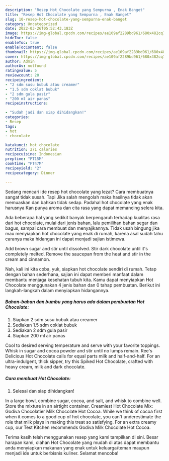 ```yaml
---
description: "Resep Hot Chocolate yang Sempurna , Enak Banget"
title: "Resep Hot Chocolate yang Sempurna , Enak Banget"
slug: 10-resep-hot-chocolate-yang-sempurna-enak-banget
category: Uncategorized
date: 2022-03-26T05:52:43.183Z
image: https://img-global.cpcdn.com/recipes/ae109af2289bd961/680x482cq70/hot-chocolate-foto-resep-utama.jpg
hideToc: false
enableToc: true
enableTocContent: false
thumbnail: https://img-global.cpcdn.com/recipes/ae109af2289bd961/680x482cq70/hot-chocolate-foto-resep-utama.jpg
cover: https://img-global.cpcdn.com/recipes/ae109af2289bd961/680x482cq70/hot-chocolate-foto-resep-utama.jpg
author: Admin
authorAv: notfound
ratingvalue: 5
reviewcount: 20
recipeingredient:
- "2 sdm susu bubuk atau creamer"
- "1.5 sdm coklat bubuk"
- "2 sdm gula pasir"
- "200 ml air panas"
recipeinstructions:

- "Sudah jadi dan siap dihidangkan!"
categories:
- Resep
tags:
- hot
- chocolate

katakunci: hot chocolate 
nutrition: 271 calories
recipecuisine: Indonesian
preptime: "PT15M"
cooktime: "PT47M"
recipeyield: "2"
recipecategory: Dinner

---
```



Sedang mencari ide resep hot chocolate yang lezat? Cara membuatnya sangat tidak susah. Tapi Jika salah mengolah maka hasilnya tidak akan memuaskan dan bahkan tidak sedap. Padahal hot chocolate yang enak harusnya Kan punya aroma dan cita rasa yang dapat memancing selera kita.


Ada beberapa hal yang sedikit banyak berpengaruh terhadap kualitas rasa dari hot chocolate, mulai dari jenis bahan, lalu pemilihan bahan segar dan bagus, sampai cara membuat dan menyajikannya. Tidak usah bingung jika mau menyiapkan hot chocolate yang enak di rumah, karena asal sudah tahu caranya maka hidangan ini dapat menjadi sajian istimewa.

Add brown sugar and stir until dissolved. Stir dark chocolate until it&#39;s completely melted. Remove the saucepan from the heat and stir in the cream and cinnamon.


Nah, kali ini kita coba, yuk, siapkan hot chocolate sendiri di rumah. Tetap dengan bahan sederhana, sajian ini dapat memberi manfaat dalam membantu menjaga kesehatan tubuh kita. Kamu dapat menyiapkan Hot Chocolate menggunakan 4 jenis bahan dan 0 tahap pembuatan. Berikut ini langkah-langkah dalam menyiapkan hidangannya.

<!--inarticleads1-->

##### Bahan-bahan dan bumbu yang harus ada dalam pembuatan Hot Chocolate:

1. Siapkan 2 sdm susu bubuk atau creamer
1. Sediakan 1.5 sdm coklat bubuk
1. Sediakan 2 sdm gula pasir
1. Siapkan 200 ml air panas


Cool to desired serving temperature and serve with your favorite toppings. Whisk in sugar and cocoa powder and stir until no lumps remain. Ree&#39;s Delicious Hot Chocolate calls for equal parts milk and half-and-half. For an ultra-indulgent, thick sipper, try this Spiked Hot Chocolate, crafted with heavy cream, milk and dark chocolate. 

<!--inarticleads2-->

##### Cara membuat Hot Chocolate:


1. Selesai dan siap dihidangkan!

In a large bowl, combine sugar, cocoa, and salt, and whisk to combine well. Store the mixture in an airtight container. Creamiest Hot Chocolate Mix: Godiva Chocolatier Milk Chocolate Hot Cocoa. While we think of cocoa first when it comes to a good cup of hot chocolate, you can&#39;t underestimate the role that milk plays in making this treat so satisfying. For an extra creamy cup, our Test Kitchen recommends Godiva Milk Chocolate Hot Cocoa. 

Terima kasih telah menggunakan resep yang kami tampilkan di sini. Besar harapan kami, olahan Hot Chocolate yang mudah di atas dapat membantu anda menyiapkan makanan yang enak untuk keluarga/teman maupun menjadi ide untuk berbisnis kuliner. Selamat mencoba!
